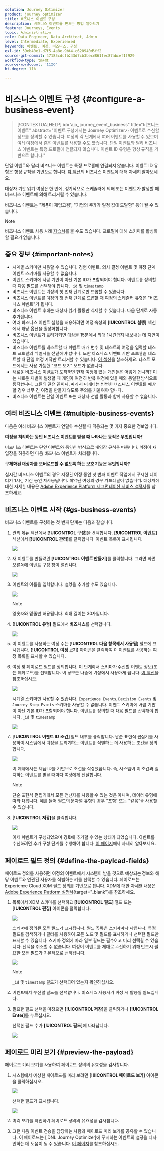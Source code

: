 ```yaml
---
solution: Journey Optimizer
product: journey optimizer
title: 비즈니스 이벤트 구성
description: 비즈니스 이벤트를 만드는 방법 알아보기
feature: Journeys, Events
topic: Administration
role: Data Engineer, Data Architect, Admin
level: Intermediate, Experienced
keywords: 이벤트, 여정, 비즈니스, 구성
exl-id: 39eb40e1-d7f5-4a8e-9b64-c620940d5ff2
source-git-commit: 47185cdcfb243d7cb3becd861fec87abcef1f929
workflow-type: tm+mt
source-wordcount: '1126'
ht-degree: 11%

---
```


# 비즈니스 이벤트 구성 {#configure-a-business-event}

>[!CONTEXTUALHELP]
>id="ajo_journey_event_business"
>title="비즈니스 이벤트"
>abstract="이벤트 구성에서는 Journey Optimizer가 이벤트로 수신할 정보를 정의할 수 있습니다. 여정의 각 단계에서 여러 이벤트를 사용할 수 있으며 여러 여정에서 같은 이벤트를 사용할 수도 있습니다. 단일 이벤트와 달리 비즈니스 이벤트는 특정 프로필에 연결되지 않습니다. 이벤트 ID 유형은 항상 규칙을 기반으로 합니다."

단일 이벤트와 달리 비즈니스 이벤트는 특정 프로필에 연결되지 않습니다. 이벤트 ID 유형은 항상 규칙을 기반으로 합니다. [이 섹션](../event/about-events.md)의 비즈니스 이벤트에 대해 자세히 알아보세요.

대상자 기반 읽기 여정은 한 번에, 정기적으로 스케줄러에 의해 또는 이벤트가 발생할 때 비즈니스 이벤트에 의해 트리거될 수 있습니다.

비즈니스 이벤트는 &quot;제품이 재입고됨&quot;, &quot;기업의 주가가 일정 값에 도달함&quot; 등이 될 수 있습니다.

>[!NOTE]
>
>비즈니스 이벤트 사용 사례 [자습서](https://experienceleague.adobe.com/docs/journey-optimizer-learn/tutorials/create-journeys/use-case-business-event.html)를 볼 수도 있습니다. 프로필에 대해 스키마를 활성화할 필요가 없습니다.

## 중요 정보 {#important-notes}

* 시계열 스키마만 사용할 수 있습니다. 경험 이벤트, 의사 결정 이벤트 및 여정 단계 이벤트 스키마를 사용할 수 없습니다.
* 이벤트 스키마에 사람 기반이 아닌 기본 ID가 포함되어야 합니다. 이벤트를 정의할 때 다음 필드를 선택해야 합니다. `_id` 및 `timestamp`
* 비즈니스 이벤트는 여정의 첫 번째 단계로만 드롭할 수 있습니다.
* 비즈니스 이벤트를 여정의 첫 번째 단계로 드롭할 때 여정의 스케줄러 유형은 &quot;비즈니스 이벤트&quot;가 됩니다.
* 비즈니스 이벤트 후에는 대상자 읽기 활동만 삭제할 수 있습니다. 다음 단계로 자동 추가됩니다.
* 여러 비즈니스 이벤트 실행을 허용하려면 여정 속성의 **[!UICONTROL 실행]** 섹션에서 해당 옵션을 활성화합니다.
* 비즈니스 이벤트가 트리거되면 대상을 15분에서 최대 1시간까지 내보내는 데 지연이 있습니다.
* 비즈니스 이벤트를 테스트할 때 이벤트 매개 변수 및 테스트의 여정을 입력할 테스트 프로필의 식별자를 전달해야 합니다. 또한 비즈니스 이벤트 기반 프로필을 테스트할 때 단일 여정 시작만 트리거할 수 있습니다. [이 섹션](../building-journeys/testing-the-journey.md#test-business)을 참조하세요. 테스트 모드에서는 사용 가능한 &quot;코드 보기&quot; 모드가 없습니다.
* 새로운 비즈니스 이벤트가 도착하면 현재 여정에 있는 개인들은 어떻게 됩니까? 이는 새로운 재발이 발생할 때 개인이 여전히 반복 여정에 있을 때와 동일한 방식으로 동작합니다. 그들의 길은 끝이다. 따라서 마케터는 빈번한 비즈니스 이벤트를 예상할 경우 너무 긴 여정을 만들지 않도록 주의를 기울여야 합니다.
* 비즈니스 이벤트는 단일 이벤트 또는 대상자 선별 활동과 함께 사용할 수 없습니다. 

## 여러 비즈니스 이벤트 {#multiple-business-events}

다음은 여러 비즈니스 이벤트가 연달아 수신될 때 적용되는 몇 가지 중요한 정보입니다.

**여정을 처리하는 동안 비즈니스 이벤트를 받을 때 나타나는 동작은 무엇입니까?**

비즈니스 이벤트는 단일 이벤트와 동일한 방식으로 재입장 규칙을 따릅니다. 여정이 재입장을 허용하면 다음 비즈니스 이벤트가 처리됩니다.

**구체화된 대상자를 오버로드할 수 없도록 하는 보호 기능은 무엇입니까?**

실시간 비즈니스 이벤트의 경우 지정된 여정 동안 첫 번째 이벤트 작업에서 푸시한 데이터가 1시간 기간 동안 재사용됩니다. 예약된 여정의 경우 가드레일이 없습니다. 대상자에 대한 자세한 내용은 [Adobe Experience Platform 세그먼테이션 서비스 설명서](https://experienceleague.adobe.com/docs/experience-platform/segmentation/home.html?lang=ko)를 참조하세요.

## 비즈니스 이벤트 시작 {#gs-business-events}

비즈니스 이벤트를 구성하는 첫 번째 단계는 다음과 같습니다.

1. 관리 메뉴 섹션에서 **[!UICONTROL 구성]**&#x200B;을 선택합니다. **[!UICONTROL 이벤트]** 섹션에서 **[!UICONTROL 관리]**&#x200B;를 클릭합니다. 이벤트 목록이 표시됩니다.

   ![](assets/jo-event1.png)

1. 새 이벤트를 만들려면 **[!UICONTROL 이벤트 만들기]**&#x200B;를 클릭합니다. 그러면 화면 오른쪽에 이벤트 구성 창이 열립니다.

   ![](assets/jo-event2.png)

1. 이벤트의 이름을 입력합니다. 설명을 추가할 수도 있습니다.

   ![](assets/jo-event3-business.png)

   >[!NOTE]
   >
   >영숫자와 밑줄만 허용됩니다. 최대 길이는 30자입니다.

1. **[!UICONTROL 유형]** 필드에서 **비즈니스**&#x200B;를 선택합니다.

   ![](assets/jo-event3bis-business.png)

1. 이 이벤트를 사용하는 여정 수는 **[!UICONTROL 다음 항목에서 사용됨]** 필드에 표시됩니다. **[!UICONTROL 여정 보기]** 아이콘을 클릭하여 이 이벤트를 사용하는 여정 목록을 표시할 수 있습니다.

1. 여정 및 페이로드 필드를 정의합니다. 이 단계에서 스키마가 수신할 이벤트 정보(또는 페이로드)를 선택합니다. 이 정보는 나중에 여정에서 사용하게 됩니다. [이 섹션](../event/about-creating-business.md#define-the-payload-fields)을 참조하십시오.

   ![](assets/jo-event5-business.png)

   시계열 스키마만 사용할 수 있습니다. `Experience Events`, `Decision Events` 및 `Journey Step Events` 스키마를 사용할 수 없습니다. 이벤트 스키마에 사람 기반이 아닌 기본 ID가 포함되어야 합니다. 이벤트를 정의할 때 다음 필드를 선택해야 합니다. `_id` 및 `timestamp`

   ![](assets/test-profiles-4.png)

1. **[!UICONTROL 이벤트 ID 조건]** 필드 내부를 클릭합니다. 단순 표현식 편집기를 사용하여 시스템에서 여정을 트리거하는 이벤트를 식별하는 데 사용하는 조건을 정의합니다.

   ![](assets/jo-event6-business.png)

   이 예제에서는 제품 ID를 기반으로 조건을 작성했습니다. 즉, 시스템이 이 조건과 일치하는 이벤트를 받을 때마다 여정에게 전달합니다.

   >[!NOTE]
   >
   >단순 표현식 편집기에서 모든 연산자를 사용할 수 있는 것은 아니며, 데이터 유형에 따라 다릅니다. 예를 들어 필드의 문자열 유형의 경우 &quot;포함&quot; 또는 &quot;같음&quot;을 사용할 수 있습니다.

1. **[!UICONTROL 저장]**&#x200B;을 클릭합니다.

   ![](assets/journey7-business.png)

   이제 이벤트가 구성되었으며 경로에 추가할 수 있는 상태가 되었습니다. 이벤트를 수신하려면 추가 구성 단계를 수행해야 합니다. [이 페이지](../event/additional-steps-to-send-events-to-journey.md)에서 자세히 알아보세요.

## 페이로드 필드 정의 {#define-the-payload-fields}

페이로드 정의를 사용하면 여정의 이벤트에서 시스템이 받을 것으로 예상되는 정보와 해당 이벤트와 연관된 사용자를 식별하는 키를 선택할 수 있습니다. 페이로드는 Experience Cloud XDM 필드 정의를 기반으로 합니다. XDM에 대한 자세한 내용은 [Adobe Experience Platform 설명서](https://experienceleague.adobe.com/docs/experience-platform/xdm/home.html?lang=ko-KR){target="_blank"}를 참조하세요.

1. 목록에서 XDM 스키마를 선택하고 **[!UICONTROL 필드]** 필드 또는 **[!UICONTROL 편집]** 아이콘을 클릭합니다.

   ![](assets/journey8-business.png)

   스키마에 정의된 모든 필드가 표시됩니다. 필드 목록은 스키마마다 다릅니다. 특정 필드를 검색하거나 필터를 사용하여 모든 노드 및 필드를 표시하거나 선택한 필드만 표시할 수 있습니다. 스키마 정의에 따라 일부 필드는 필수이고 미리 선택될 수 있습니다. 선택을 취소할 수 없습니다. 여정이 이벤트를 제대로 수신하기 위해 반드시 필요한 모든 필드가 기본적으로 선택됩니다.

   ![](assets/journey9-business.png)

   >[!NOTE]
   >
   > `_id` 및 `timestamp` 필드가 선택되어 있는지 확인하십시오.

1. 이벤트에서 수신할 필드를 선택합니다. 비즈니스 사용자가 여정 시 활용할 필드입니다.

1. 필요한 필드 선택을 마쳤으면 **[!UICONTROL 저장]**&#x200B;을 클릭하거나 **[!UICONTROL Enter]**&#x200B;를 누르십시오.

   선택한 필드 수가 **[!UICONTROL 필드]**&#x200B;에 나타납니다.

   ![](assets/journey12-business.png)

## 페이로드 미리 보기 {#preview-the-payload}

페이로드 미리 보기를 사용하여 페이로드 정의의 유효성을 검사합니다.

1. 시스템에서 예상한 페이로드를 미리 보려면 **[!UICONTROL 페이로드 보기]** 아이콘을 클릭하십시오.

   ![](assets/journey13-business.png)

   선택한 필드가 표시됩니다.

   ![](assets/journey14-business.png)

1. 미리 보기를 확인하여 페이로드 정의의 유효성을 검사합니다.

1. 그런 다음 이벤트 전송을 담당하는 사람과 페이로드 미리 보기를 공유할 수 있습니다. 이 페이로드는 [!DNL Journey Optimizer]에 푸시하는 이벤트의 설정을 디자인하는 데 도움이 될 수 있습니다. [이 페이지](../event/additional-steps-to-send-events-to-journey.md)를 참조하십시오.
